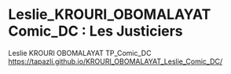 # Leslie_KROURI_OBOMALAYAT Comic_DC : Les Justiciers
Leslie KROURI OBOMALAYAT TP_Comic_DC
https://tapazli.github.io/KROURI_OBOMALAYAT_Leslie_Comic_DC/
